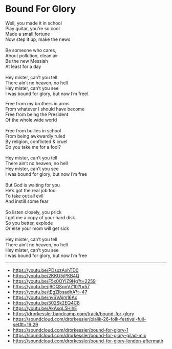 # Bound For Glory

Well, you made it in school\
Play guitar, you’re so cool\
Made a small fortune\
Now step it up, make the news\
\
Be someone who cares,\
About pollution, clean air\
Be the new Messiah\
At least for a day\
\
Hey mister, can’t you tell\
There ain’t no heaven, no hell\
Hey mister, can’t you see\
I was bound for glory, but now I’m free\

Free from my brothers in arms\
From whatever I should have become\
Free from being the President\
Of the whole wide world\
\
Free from bullies in school\
From being awkwardly ruled\
By religion, conflicted & cruel\
Do you take me for a fool?\
\
Hey mister, can’t you tell\
There ain’t no heaven, no hell\
Hey mister, can’t you see\
I was bound for glory, but now I’m free\
\
But God is waiting for you\
He’s got the real job too\
To take out all evil\
And instill some fear\
\
So listen closely, you prick\
I got me a copy of your hard disk\
So you better, explode\
Or else your mom will get sick\
\
Hey mister, can’t you tell\
There ain’t no heaven, no hell\
Hey mister, can’t you see\
I was bound for glory, but now I’m free

---
- https://youtu.be/PDsxzAxhTD0
- https://youtu.be/2KKU5jPKB4Q
- https://youtu.be/F5x0OYlZ9Hg?t=2259
- https://youtu.be/j6OQSqvVZ10?t=57
- https://youtu.be/tEgZIbsadhA?t=47
- https://youtu.be/nvSVAjm16Ac
- https://youtu.be/502Sk2EQ4C8
- https://youtu.be/AkAsqL5HlhE
- https://drorkessler.bandcamp.com/track/bound-for-glory
- https://soundcloud.com/drorkessler/bialik-26-folk-festival-full-set#t=19:29
- https://soundcloud.com/drorkessler/bound-for-glory-1
- https://soundcloud.com/drorkessler/bound-for-glory-gilad-mix
- https://soundcloud.com/drorkessler/bound-for-glory-london-aftermath
